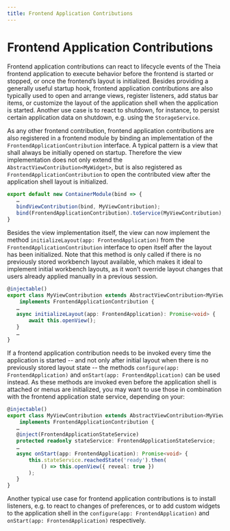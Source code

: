 ```yaml
---
title: Frontend Application Contributions
---
```


# Frontend Application Contributions

Frontend application contributions can react to lifecycle events of the Theia frontend application to execute behavior before the frontend is started or stopped, or once the frontend’s layout is initialized.
Besides providing a generally useful startup hook, frontend application contributions are also typically used to open and arrange views, register listeners, add status bar items, or customize the layout of the application shell when the application is started.
Another use case is to react to shutdown, for instance, to persist certain application data on shutdown, e.g. using the `StorageService`.

As any other frontend contribution, frontend application contributions are also registered in a frontend module by binding an implementation of the `FrontendApplicationContribution` interface.
A typical pattern is a view that shall always be initially opened on startup.
Therefore the view implementation does not only extend the `AbstractViewContribution<MyWidget>`, but is also registered as `FrontendApplicationContribution` to open the contributed view after the application shell layout is initialized.

``` typescript
export default new ContainerModule(bind => {
   …
   bindViewContribution(bind, MyViewContribution);
   bind(FrontendApplicationContribution).toService(MyViewContribution);
}
```

Besides the view implementation itself, the view can now implement the method `initializeLayout(app: FrontendApplication)` from the `FrontendApplicationContribution` interface to open itself after the layout has been initialized.
Note that this method is only called if there is no previously stored workbench layout available, which makes it ideal to implement initial workbench layouts, as it won’t override layout changes that users already applied manually in a previous session.

``` typescript
@injectable()
export class MyViewContribution extends AbstractViewContribution<MyViewWidget>
    implements FrontendApplicationContribution {
   …
   async initializeLayout(app: FrontendApplication): Promise<void> {
       await this.openView();
   }
   …
}
```

If a frontend application contribution needs to be invoked every time the application is started -- and not only after initial layout when there is no previously stored layout state -- the methods `configure(app: FrontendApplication)` and `onStart(app: FrontendApplication)` can be used instead.
As these methods are invoked even before the application shell is attached or menus are initialized, you may want to use those in combination with the frontend application state service, depending on your:

``` typescript
@injectable()
export class MyViewContribution extends AbstractViewContribution<MyViewWidget>
    implements FrontendApplicationContribution {
   …
   @inject(FrontendApplicationStateService)
   protected readonly stateService: FrontendApplicationStateService;
   …
   async onStart(app: FrontendApplication): Promise<void> {
       this.stateService.reachedState('ready').then(
           () => this.openView({ reveal: true })
       );
   }
}
```

Another typical use case for frontend application contributions is to install listeners, e.g. to react to changes of preferences, or to add custom widgets to the application shell in the `configure(app: FrontendApplication)` and `onStart(app: FrontendApplication)` respectively.
